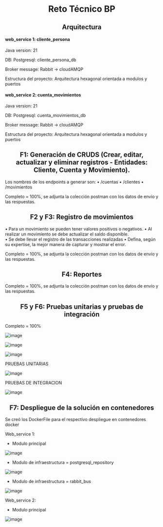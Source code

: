 <h1 align="center">Reto Técnico BP</h1>


<h2 align="center">Arquitectura  </h2>


<h4>web_service 1: cliente_persona</h4>

Java version: 21

DB: Postgresql:  cliente_persona_db

Broker message: Rabbit -> cloudAMQP


Estructura del proyecto: Arquitectura hexagonal orientada a modulos y puertos


<h4>web_service 2: cuenta_movimientos</h4>


Java version: 21

DB: Postgresql: cuenta_movimientos_db

Broker message: Rabbit -> cloudAMQP

Estructura del proyecto: Arquitectura hexagonal orientada a modulos y puertos




<h2 align="center">F1: Generación de CRUDS (Crear, editar, actualizar y eliminar registros - Entidades: Cliente, 
Cuenta y Movimiento). </h2>


Los nombres de los endpoints a generar son: 
• /cuentas 
• /clientes 
• /movimientos 


Completo = 100%, se adjunta la colección postman con los datos de envío y las respuestas.

<h2 align="center">F2 y F3: Registro de movimientos </h2>


• Para un movimiento se pueden tener valores positivos o negativos. 
• Al realizar un movimiento se debe actualizar el saldo disponible.  
• Se debe llevar el registro de las transacciones realizadas 
• Defina, según su expertise, la mejor manera de capturar y mostrar el error. 

Completo = 100%, se adjunta la colección postman con los datos de envío y las respuestas.

<h2 align="center">F4:  Reportes </h2>

Completo = 100%, se adjunta la colección postman con los datos de envío y las respuestas.

<h2 align="center">F5 y F6: Pruebas unitarias y pruebas de integración</h2>



Completo = 100%

![image](https://github.com/user-attachments/assets/52d4a8d4-f332-4d1d-b627-991c0edee4cd)

![image](https://github.com/user-attachments/assets/6dc528e2-6395-4070-b838-67280003f623)

![image](https://github.com/user-attachments/assets/b7ad1e92-0047-48bc-9d85-8fd083b67aec)


PRUEBAS UNITARIAS



![image](https://github.com/user-attachments/assets/b265f8de-757c-44ee-a162-a24d2d25b370)



PRUEBAS DE INTEGRACION


![image](https://github.com/user-attachments/assets/c3e62dee-864a-4be1-a46e-369567bfe265)







<h2 align="center">F7: Despliegue de la solución en contenedores </h2>

Se creó los DockerFile para el respectivo despliegue en contenedores docker

Web_service 1:


  - Modulo principal
    
![image](https://github.com/user-attachments/assets/76ebef5d-e598-4c45-ad13-4b470123a727)


  - Modulo de infraestructura = postgresql_repository


![image](https://github.com/user-attachments/assets/f6afac5d-ba9a-4284-9515-243ef41d83b2)


  - Modulo de infraestructura = rabbit_bus


![image](https://github.com/user-attachments/assets/a980dd31-9de8-4ed4-96f5-3746d83317e6)



Web_service 2:


  - Modulo principal

    
![image](https://github.com/user-attachments/assets/fa210b2c-9f3d-4893-911b-46849f257a87)



